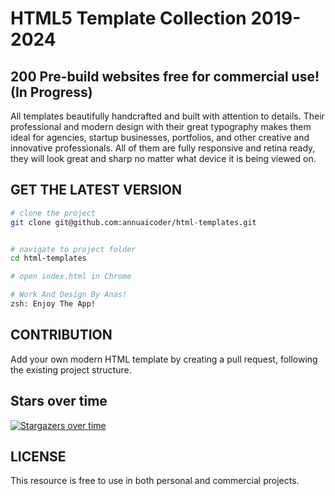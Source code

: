 # HTML5 Template Collection 2019-2024


## 200 Pre-build websites free for commercial use! (In Progress)


All templates beautifully handcrafted and built with attention to details. Their professional and modern design with their great typography makes them ideal for agencies, startup businesses, portfolios, and other creative and innovative professionals. All of them are fully responsive and retina ready, they will look great and sharp no matter what device it is being viewed on. 

## GET THE LATEST VERSION

```bash
# clone the project
git clone git@github.com:annuaicoder/html-templates.git


# navigate to project folder
cd html-templates

# open index.html in Chrome

# Work And Design By Anas!
zsh: Enjoy The App!

```

## CONTRIBUTION

Add your own modern HTML template by creating a pull request, following the existing project structure.


## Stars over time

[![Stargazers over time](https://starchart.cc/kyokidG/html-templates.svg)](https://starchart.cc/kyokidG/html-templates)


## LICENSE 

This resource is free to use in both personal and commercial projects.
